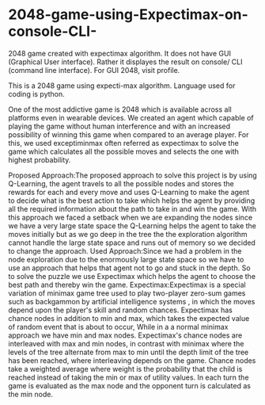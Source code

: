 # 2048-game-using-Expectimax-on-console-CLI-
2048 game created with expectimax algorithm. It does not have GUI (Graphical User interface). Rather it displayes the result on console/ CLI (command line interface). For GUI 2048, visit profile.


This is a 2048 game using expecti-max algorithm. Language used for coding is python.

One of the most addictive game is 2048 which is available across all platforms even in wearable devices. We created an agent which capable of playing the game without human interference and with an increased possibility of winning this game when compared to an average player. For this, we used exceptiminmax often referred as expectimax to solve the game which calculates all the possible moves and selects the one with highest probability.

Proposed Approach:The proposed approach to solve this project is by using Q-Learning, the agent travels to all the possible nodes and stores the rewards for each and every move and uses Q-Learning to make the agent to decide what is the best action to take which helps the agent by providing all the required information about the path to take in and win the game. With this approach we faced a setback when we are expanding the nodes since we have a very large state space the Q-Learning helps the agent to take the moves initially but as we go deep in the tree the the exploration algorithm cannot handle the large state space and runs out of memory so we decided to change the approach. Used Approach:Since we had a problem in the node exploration due to the enormously large state space so we have to use an approach that helps that agent not to go and stuck in the depth. So to solve the puzzle we use Expectimax which helps the agent to choose the best path and thereby win the game. Expectimax:Expectimax is a special variation of minimax game tree used to play two-player zero-sum games such as backgammon by artificial intelligence systems , in which the moves depend upon the player's skill and random chances. Expectimax has chance nodes in addition to min and max, which takes the expected value of random event that is about to occur, While in a a normal minimax approach we have min and max nodes. Expectimax's chance nodes are interleaved with max and min nodes, in contrast with minimax where the levels of the tree alternate from max to min until the depth limit of the tree has been reached, where interleaving depends on the game. Chance nodes take a weighted average where weight is the probability that the child is reached instead of taking the min or max of utility values. In each turn the game is evaluated as the max node and the opponent turn is calculated as the min node.
